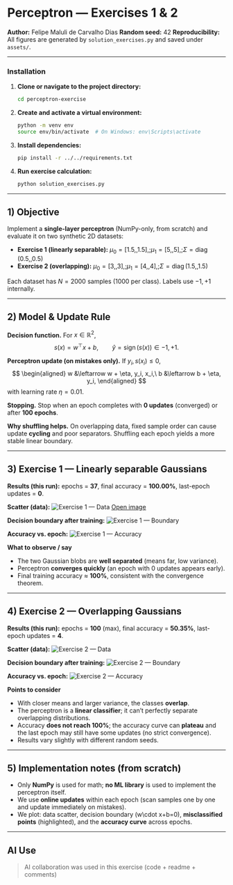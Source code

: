 # Perceptron — Exercises 1 & 2

**Author:** Felipe Maluli de Carvalho Dias
**Random seed:** 42
**Reproducibility:** All figures are generated by `solution_exercises.py` and saved under `assets/`.

---

### Installation

1. **Clone or navigate to the project directory:**

   ```bash
   cd perceptron-exercise
   ```

2. **Create and activate a virtual environment:**

   ```bash
   python -m venv env
   source env/bin/activate  # On Windows: env\Scripts\activate
   ```

3. **Install dependencies:**

   ```bash
   pip install -r ../../requirements.txt
   ```

4. **Run exercise calculation:**

   ```bash
   python solution_exercises.py
   ```

---

## 1) Objective

Implement a **single-layer perceptron** (NumPy-only, from scratch) and evaluate it on two synthetic 2D datasets:

* **Exercise 1 (linearly separable):**
  $\mu_0=[1.5,,1.5],; \mu_1=[5,,5],; \Sigma=\operatorname{diag}(0.5,,0.5)$
* **Exercise 2 (overlapping):**
  $\mu_0=[3,,3],; \mu_1=[4,,4],; \Sigma=\operatorname{diag}(1.5,,1.5)$

Each dataset has $N=2000$ samples (1000 per class). Labels use ${-1,+1}$ internally.

---

## 2) Model & Update Rule

**Decision function.** For $x\in\mathbb{R}^2$,
$$
s(x) = w^\top x + b,\qquad \hat{y} = \operatorname{sign}\big(s(x)\big)\in{-1,+1}.
$$

**Perceptron update (on mistakes only).** If $y_i,s(x_i) \le 0$,
$$
\begin{aligned}
w &\leftarrow w + \eta, y_i, x_i,\
b &\leftarrow b + \eta, y_i,
\end{aligned}
$$
with learning rate $\eta=0.01$.

**Stopping.** Stop when an epoch completes with **0 updates** (converged) or after **100 epochs**.

**Why shuffling helps.** On overlapping data, fixed sample order can cause update **cycling** and poor separators. Shuffling each epoch yields a more stable linear boundary.

---


## 3) Exercise 1 — Linearly separable Gaussians

**Results (this run):** epochs = **37**, final accuracy = **100.00%**, last-epoch updates = **0**.

**Scatter (data):**
![Exercise 1 — Data](assets/exercise%201_scatter.png)
[Open image](sandbox:/mnt/data/perceptron_run/assets/exercise%201_scatter.png)

**Decision boundary after training:**
![Exercise 1 — Boundary](assets/exercise%201_boundary.png)

**Accuracy vs. epoch:**
![Exercise 1 — Accuracy](assets/exercise%201_accuracy.png)

**What to observe / say**

* The two Gaussian blobs are **well separated** (means far, low variance).
* Perceptron **converges quickly** (an epoch with 0 updates appears early).
* Final training accuracy ≈ **100%**, consistent with the convergence theorem.

---

## 4) Exercise 2 — Overlapping Gaussians

**Results (this run):** epochs = **100** (max), final accuracy = **50.35%**, last-epoch updates = **4**.

**Scatter (data):**
![Exercise 2 — Data](assets/exercise%202_scatter.png)

**Decision boundary after training:**
![Exercise 2 — Boundary](assets/exercise%202_boundary.png)

**Accuracy vs. epoch:**
![Exercise 2 — Accuracy](assets/exercise%202_accuracy.png)

**Points to consider**

* With closer means and larger variance, the classes **overlap**.
* The perceptron is a **linear classifier**; it can’t perfectly separate overlapping distributions.
* Accuracy **does not reach 100%**; the accuracy curve can **plateau** and the last epoch may still have some updates (no strict convergence).
* Results vary slightly with different random seeds.

---

## 5) Implementation notes (from scratch)

* Only **NumPy** is used for math; **no ML library** is used to implement the perceptron itself.
* We use **online updates** within each epoch (scan samples one by one and update immediately on mistakes).
* We plot: data scatter, decision boundary (w\cdot x+b=0), **misclassified points** (highlighted), and the **accuracy curve** across epochs.

---

## AI Use
> AI collaboration was used in this exercise (code + readme + comments)